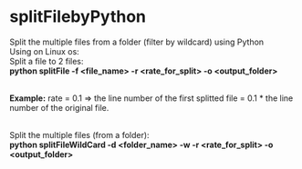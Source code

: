 # splitFilebyPython
Split the multiple files from a folder (filter by wildcard) using Python
<br>
Using on Linux os:<br>
Split a file to 2 files:<br>
<b>python splitFile -f <file_name> -r <rate_for_split> -o <output_folder></b>
  
<br><b>Example:</b> rate = 0.1 => the line number of the first splitted file = 0.1 * the line number of the original file.

<br>Split the multiple files (from a folder):<br>
<b>python splitFileWildCard -d <folder_name> -w <wildcard> -r <rate_for_split> -o <output_folder></b>
  
 
